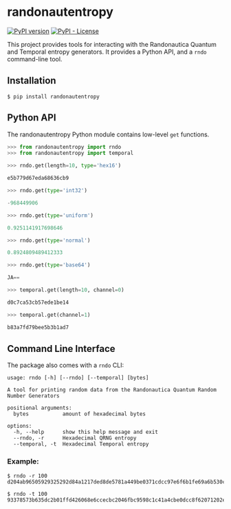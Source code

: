 # randonautentropy

[![PyPI version](https://badge.fury.io/py/randonautentropy.svg)](https://pypi.org/project/randonautentropy/) [![PyPI - License](https://img.shields.io/pypi/l/randonautentropy)](https://pypi.org/project/randonautentropy/)

This project provides tools for interacting with the Randonautica Quantum and Temporal entropy generators. It provides a Python API, and a `rndo` command-line tool.

## Installation

```
$ pip install randonautentropy
```
## Python API

The randonautentropy Python module contains low-level `get` functions.

```Python
>>> from randonautentropy import rndo
>>> from randonautentropy import temporal

>>> rndo.get(length=10, type='hex16')

e5b779d67eda68636cb9

>>> rndo.get(type='int32')

-968449906

>>> rndo.get(type='uniform')

0.9251141917698646

>>> rndo.get(type='normal')

0.8924809489412333

>>> rndo.get(type='base64')

JA==

>>> temporal.get(length=10, channel=0)

d0c7ca53cb57ede1be14

>>> temporal.get(channel=1)

b83a7fd79bee5b3b1ad7

```

## Command Line Interface

The package also comes with a `rndo` CLI:

```
usage: rndo [-h] [--rndo] [--temporal] [bytes]

A tool for printing random data from the Randonautica Quantum Random Number Generators

positional arguments:
  bytes           amount of hexadecimal bytes

options:
  -h, --help      show this help message and exit
  --rndo, -r      Hexadecimal QRNG entropy
  --temporal, -t  Hexadecimal Temporal entropy
  ```

  ### Example:

  ```
  $ rndo -r 100
  d204ab96505929325292d84a1217ded8de5781a449be0371cdcc97e6f6b1fe69a6b530cdf7112250172e573fe7b42b9e89fe42eef198cce0ec7a427b74f59b7b7a3d8ecabfc0f0051fe06104b1dd7f2a7d1626d7f66aac5afe002bdb255ec136d52405c2

  $ rndo -t 100
  93378573b635dc2b01ffd426068e6ccecbc2046fbc9598c1c41a4cbe0dcc8f62071202ea72d05b83581e8cd968cbd099ee0ccf37e9fbcd7d476bd4da6b1965434fc1a65302c732a06b6e5cebff37101a21926a34f1b236a4660a599c6ec93ae7296176fc
  ```